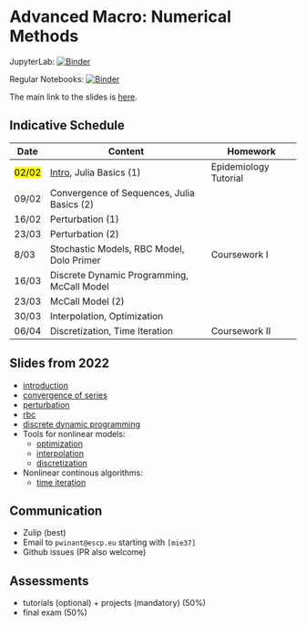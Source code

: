 # Advanced Macro: Numerical Methods

JupyterLab: 
[![Binder](https://mybinder.org/badge_logo.svg)](https://mybinder.org/v2/gh/albop/mie37.git/master?urlpath=lab)

Regular Notebooks:
[![Binder](https://mybinder.org/badge_logo.svg)](https://mybinder.org/v2/gh/albop/mie37.git/master)

The main link to the slides is [here](http://www.mosphere.fr/mie37/slides/).

## Indicative Schedule

| Date  | Content                                                | Homework                  |
| ----- | -----------------------------------------------------  | ------------------------- |
| <mark>02/02</mark> | [Intro](http://www.mosphere.fr/mie37/slides/index.html), Julia Basics (1)                   | Epidemiology Tutorial     |
| 09/02 | Convergence of Sequences, Julia Basics (2)             |                           |
| 16/02 | Perturbation (1)                                       |                           |
| 23/03 | Perturbation (2)                                       |                           |
| 8/03 | Stochastic Models, RBC Model, Dolo Primer               | Coursework I              |
| 16/03 | Discrete Dynamic Programming, McCall Model             |                           |
| 23/03 | McCall Model (2)                                       |                           |
| 30/03 | Interpolation, Optimization                            |                           |
| 06/04 | Discretization, Time Iteration                         | Coursework  II            |

## Slides from 2022


- [introduction](http://www.mosphere.fr/mie37/slides/index.html)
- [convergence of series](http://www.mosphere.fr/mie37/slides/convergence.html)
- [perturbation](http://www.mosphere.fr/mie37/slides/perturbation.html)
- [rbc](http://www.mosphere.fr/mie37/slides/rbc.html)
- [discrete dynamic programming](http://www.mosphere.fr/mie37/slides/ddp.html)
- Tools for nonlinear models:
    - [optimization](http://www.mosphere.fr/mie37/slides/optimization.html)
    - [interpolation](http://www.mosphere.fr/mie37/slides/interpolation.html)
    - [discretization](http://www.mosphere.fr/mie37/slides/discretization.html)
- Nonlinear continous algorithms:
    - [time iteration](http://www.mosphere.fr/mie37/slides/time_iteration.html)



## Communication

- Zulip (best)
- Email to `pwinant@escp.eu` starting with `[mie37]`
- Github issues (PR also welcome)

## Assessments

- tutorials (optional) + projects (mandatory) (50%)
- final exam (50%)

